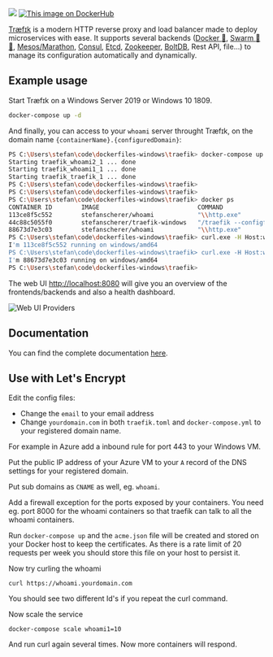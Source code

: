 ![](https://traefik.io/traefik.logo.svg)
[![This image on DockerHub](https://img.shields.io/docker/pulls/stefanscherer/traefik-windows.svg)](https://hub.docker.com/r/stefanscherer/traefik-windows/)

[Træfɪk](https://github.com/containous/traefik) is a modern HTTP reverse proxy and load balancer made to deploy microservices with ease. It supports several backends ([Docker :whale:](https://www.docker.com/), [Swarm :whale::whale:](https://github.com/docker/swarm), [Mesos/Marathon](https://mesosphere.github.io/marathon/), [Consul](https://www.consul.io/), [Etcd](https://coreos.com/etcd/), [Zookeeper](https://zookeeper.apache.org), [BoltDB](https://github.com/boltdb/bolt), Rest API, file...) to manage its configuration automatically and dynamically.

## Example usage

Start Træfɪk on a Windows Server 2019 or Windows 10 1809.

```bash
docker-compose up -d
```

And finally, you can access to your `whoami` server throught Træfɪk, on the domain name `{containerName}.{configuredDomain}`:

```bash
PS C:\Users\stefan\code\dockerfiles-windows\traefik> docker-compose up -d
Starting traefik_whoami2_1 ... done
Starting traefik_whoami1_1 ... done
Starting traefik_traefik_1 ... done
PS C:\Users\stefan\code\dockerfiles-windows\traefik>
PS C:\Users\stefan\code\dockerfiles-windows\traefik>
PS C:\Users\stefan\code\dockerfiles-windows\traefik> docker ps
CONTAINER ID        IMAGE                           COMMAND                  CREATED             STATUS              PORTS                                                              NAMES
113ce8f5c552        stefanscherer/whoami            "\\http.exe"             32 minutes ago      Up 4 seconds        8080/tcp                                                           traefik_whoami1_1
44c88c5055f0        stefanscherer/traefik-windows   "/traefik --configfi…"   32 minutes ago      Up 4 seconds        0.0.0.0:80->80/tcp, 0.0.0.0:443->443/tcp, 0.0.0.0:8080->8080/tcp   traefik_traefik_1
88673d7e3c03        stefanscherer/whoami            "\\http.exe"             32 minutes ago      Up 4 seconds        8080/tcp                                                           traefik_whoami2_1
PS C:\Users\stefan\code\dockerfiles-windows\traefik> curl.exe -H Host:whoami.docker.local http://localhost
I'm 113ce8f5c552 running on windows/amd64
PS C:\Users\stefan\code\dockerfiles-windows\traefik> curl.exe -H Host:whoami.docker.local http://localhost
I'm 88673d7e3c03 running on windows/amd64
PS C:\Users\stefan\code\dockerfiles-windows\traefik>
```

The web UI [http://localhost:8080](http://localhost:8080) will give you an overview of the frontends/backends and also a health dashboard.

![Web UI Providers](https://traefik.io/web.frontend.png)

## Documentation

You can find the complete documentation [here](https://docs.traefik.io).

## Use with Let's Encrypt

Edit the config files:
* Change the `email` to your email address
* Change `yourdomain.com` in both `traefik.toml` and `docker-compose.yml` to your registered domain name.

For example in Azure add a inbound rule for port 443 to your Windows VM.

Put the public IP address of your Azure VM to your `A` record of the DNS settings for your registered domain.

Put sub domains as `CNAME` as well, eg. `whoami`.

Add a firewall exception for the ports exposed by your containers.
You need eg. port 8000 for the whoami containers so that traefik can talk to all the whoami containers.

Run `docker-compose up` and the `acme.json` file will be created and stored on your Docker host to keep the certificates. As there is a rate limit of 20 requests per week you should store this file on your host to persist it.

Now try curling the whoami

```
curl https://whoami.yourdomain.com
```

You should see two different Id's if you repeat the curl command.

Now scale the service

```
docker-compose scale whoami1=10
```

And run curl again several times. Now more containers will respond.

